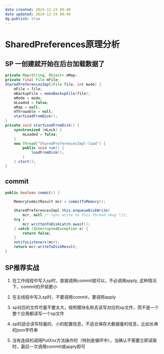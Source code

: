 ```yaml
---
date created: 2024-12-24 00:40
date updated: 2024-12-24 00:40
dg-publish: true
---
```


# SharedPreferences原理分析

## SP 一创建就开始在后台加载数据了

```java
private Map<String, Object> mMap;
private final File mFile;
SharedPreferencesImpl(File file, int mode) {
    mFile = file;
    mBackupFile = makeBackupFile(file);
    mMode = mode;
    mLoaded = false;
    mMap = null;
    mThrowable = null;
    startLoadFromDisk();
}
private void startLoadFromDisk() {
    synchronized (mLock) {
        mLoaded = false;
    }
    new Thread("SharedPreferencesImpl-load") {
        public void run() {
            loadFromDisk();
        }
    }.start();
}
```

## commit

```java
public boolean commit() {
   
    MemoryCommitResult mcr = commitToMemory();

    SharedPreferencesImpl.this.enqueueDiskWrite(
        mcr, null /* sync write on this thread okay */);
    try {
        mcr.writtenToDiskLatch.await();
    } catch (InterruptedException e) {
        return false;
    }
    notifyListeners(mcr);
    return mcr.writeToDiskResult;
}
```

## SP推荐实战

1. 在工作线程中写入sp时，直接调用commit就可以，不必调用apply, 这种情况下，commit的开销更小

2. 在主线程中写入sp时，不要调用commit，要调用apply

3. sp对应的文件尽量不要太大，按照模块名称去读写对应的sp文件，而不是一个整个应用都读写一个sp文件

4. sp的适合读写轻量的、小的配置信息，不适合保存大数据量的信息，比如长串的json字符串

5. 当有连续的调用PutXxx方法操作时（特别是循环中），当确认不需要立即读取时，最后一次调用commit或apply即可
